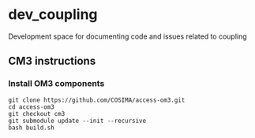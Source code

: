 # dev_coupling

Development space for documenting code and issues related to coupling

## CM3 instructions

### Install OM3 components

```
git clone https://github.com/COSIMA/access-om3.git
cd access-om3
git checkout cm3
git submodule update --init --recursive
bash build.sh
```
